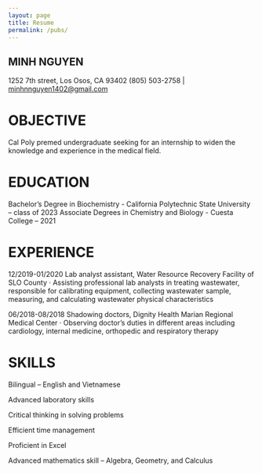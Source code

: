 ```yaml
---
layout: page
title: Resume
permalink: /pubs/
---
```

## MINH NGUYEN

1252 7th street, Los Osos, CA 93402
(805) 503-2758 | minhnnguyen1402@gmail.com

# OBJECTIVE

Cal Poly premed undergraduate seeking for an internship to widen the knowledge and experience in the medical field. 

# EDUCATION

Bachelor’s Degree in Biochemistry - California Polytechnic State University – class of 2023 
Associate Degrees in Chemistry and Biology - Cuesta College – 2021

# EXPERIENCE

12/2019-01/2020	Lab analyst assistant, Water Resource Recovery Facility of SLO County
·	Assisting professional lab analysts in treating wastewater, responsible for calibrating equipment, collecting wastewater sample, measuring, and calculating wastewater physical characteristics

06/2018-08/2018	Shadowing doctors, Dignity Health Marian Regional Medical Center
·	Observing doctor’s duties in different areas including cardiology, internal medicine, orthopedic and respiratory therapy

# SKILLS

Bilingual – English and Vietnamese

Advanced laboratory skills 

Critical thinking in solving problems 

Efficient time management 

Proficient in Excel

Advanced mathematics skill – Algebra, Geometry, and Calculus


